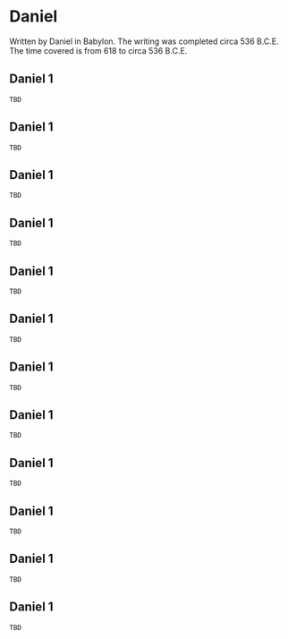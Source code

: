 # Daniel

Written by Daniel in Babylon. The writing was completed circa 536 B.C.E. The time covered is from 618 to circa 536 B.C.E.

## Daniel 1

```
TBD
```


## Daniel 1

```
TBD
```


## Daniel 1

```
TBD
```


## Daniel 1

```
TBD
```


## Daniel 1

```
TBD
```


## Daniel 1

```
TBD
```


## Daniel 1

```
TBD
```


## Daniel 1

```
TBD
```


## Daniel 1

```
TBD
```


## Daniel 1

```
TBD
```


## Daniel 1

```
TBD
```


## Daniel 1

```
TBD
```


